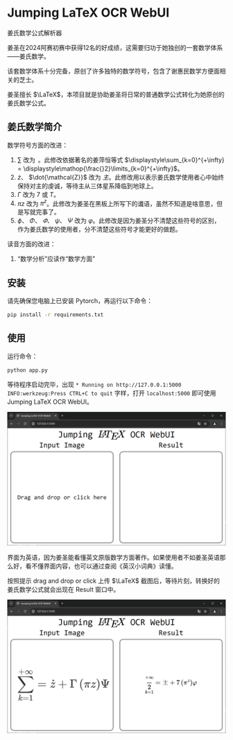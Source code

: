 # Jumping LaTeX OCR WebUI

姜氏数学公式解析器

姜圣在2024阿赛初赛中获得12名的好成绩，这需要归功于她独创的一套数学体系——姜氏数学。

该套数学体系十分完备，原创了许多独特的数学符号，包含了谢惠民数学方便面相关的芝士。

姜圣擅长 $\LaTeX$，本项目就是协助姜圣将日常的普通数学公式转化为她原创的姜氏数学公式。

## 姜氏数学简介

数学符号方面的改进：

1. $\sum$ 改为 $\mathop{\frac{}2}$。此修改依据著名的姜萍恒等式 $\displaystyle\sum_{k=0}^{+\infty} = \displaystyle\mathop{\frac{}2}\limits_{k=0}^{+\infty}$。
2. $\dot z$、 $\dot{\mathcal{Z}}$ 改为 $主$。此修改用以表示姜氏数学使用者心中始终保持对主的虔诚，等待主从三体星系降临到地球上。
3. $\Gamma$ 改为 $7$ 或 $T$。
4. $\pi z$ 改为 $\pi^z$。此修改为姜圣在黑板上所写下的谶语，虽然不知道是啥意思，但是写就完事了。
5. $\phi$、 $\Phi$、 $\varPhi$、 $\psi$、 $\Psi$ 改为 $\varphi$。此修改是因为姜圣分不清楚这些符号的区别，作为姜氏数学的使用者，分不清楚这些符号才能更好的做题。


读音方面的改进：

1. “数学分析”应读作“数学方面”


## 安装

请先确保您电脑上已安装 Pytorch，再运行以下命令：

```bash
pip install -r requirements.txt
```

## 使用

运行命令：

```bash
python app.py
```

等待程序启动完毕，出现 `* Running on http://127.0.0.1:5000 INFO:werkzeug:Press CTRL+C to quit` 字样，打开 `localhost:5000` 即可使用 Jumping LaTeX OCR WebUI。

![](./assets/interface.png)

界面为英语，因为姜圣能看懂英文原版数学方面著作。如果使用者不如姜圣英语那么好，看不懂界面内容，也可以通过查阅《英汉小词典》读懂。


按照提示 drag and drop or click 上传 $\LaTeX$ 截图后，等待片刻，转换好的姜氏数学公式就会出现在 Result 窗口中。

![](./assets/example1.png)